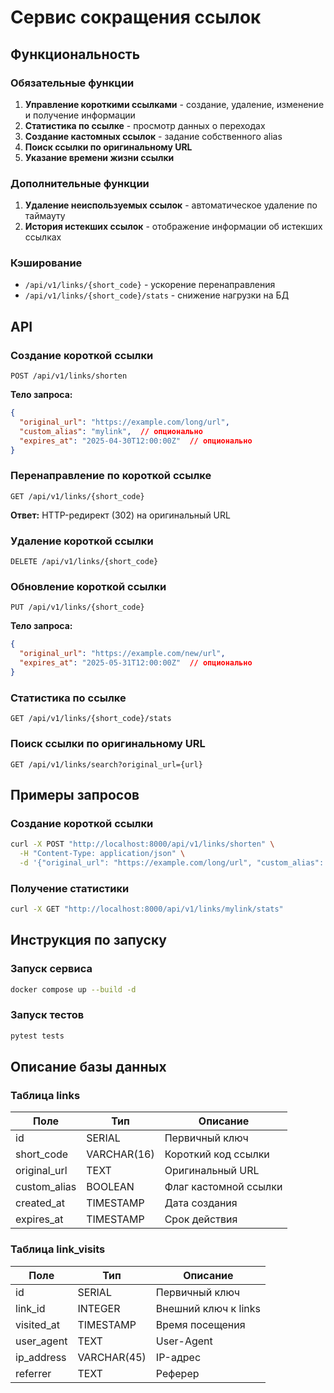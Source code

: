 # Сервис сокращения ссылок

## Функциональность

### Обязательные функции
1. **Управление короткими ссылками** - создание, удаление, изменение и получение информации
2. **Статистика по ссылке** - просмотр данных о переходах
3. **Создание кастомных ссылок** - задание собственного alias
4. **Поиск ссылки по оригинальному URL**
5. **Указание времени жизни ссылки**

### Дополнительные функции
1. **Удаление неиспользуемых ссылок** - автоматическое удаление по таймауту
2. **История истекших ссылок** - отображение информации об истекших ссылках

### Кэширование
- ```/api/v1/links/{short_code}``` - ускорение перенаправления
- ```/api/v1/links/{short_code}/stats``` - снижение нагрузки на БД

## API

### Создание короткой ссылки
```
POST /api/v1/links/shorten
```
**Тело запроса:**
```json
{
  "original_url": "https://example.com/long/url",
  "custom_alias": "mylink",  // опционально
  "expires_at": "2025-04-30T12:00:00Z"  // опционально
}
```

### Перенаправление по короткой ссылке
```
GET /api/v1/links/{short_code}
```
**Ответ:** HTTP-редирект (302) на оригинальный URL

### Удаление короткой ссылки
```
DELETE /api/v1/links/{short_code}
```

### Обновление короткой ссылки
```
PUT /api/v1/links/{short_code}
```
**Тело запроса:**
```json
{
  "original_url": "https://example.com/new/url",
  "expires_at": "2025-05-31T12:00:00Z"  // опционально
}
```

### Статистика по ссылке
```
GET /api/v1/links/{short_code}/stats
```

### Поиск ссылки по оригинальному URL
```
GET /api/v1/links/search?original_url={url}
```

## Примеры запросов

### Создание короткой ссылки
```bash
curl -X POST "http://localhost:8000/api/v1/links/shorten" \
  -H "Content-Type: application/json" \
  -d '{"original_url": "https://example.com/long/url", "custom_alias": "mylink"}'
```

### Получение статистики
```bash
curl -X GET "http://localhost:8000/api/v1/links/mylink/stats"
```

## Инструкция по запуску

### Запуск сервиса
```bash
docker compose up --build -d
```

### Запуск тестов
```bash
pytest tests
```

## Описание базы данных

### Таблица links
| Поле | Тип | Описание |
|------|-----|----------|
| id | SERIAL | Первичный ключ |
| short_code | VARCHAR(16) | Короткий код ссылки |
| original_url | TEXT | Оригинальный URL |
| custom_alias | BOOLEAN | Флаг кастомной ссылки |
| created_at | TIMESTAMP | Дата создания |
| expires_at | TIMESTAMP | Срок действия |

### Таблица link_visits
| Поле | Тип | Описание |
|------|-----|----------|
| id | SERIAL | Первичный ключ |
| link_id | INTEGER | Внешний ключ к links |
| visited_at | TIMESTAMP | Время посещения |
| user_agent | TEXT | User-Agent |
| ip_address | VARCHAR(45) | IP-адрес |
| referrer | TEXT | Реферер |

